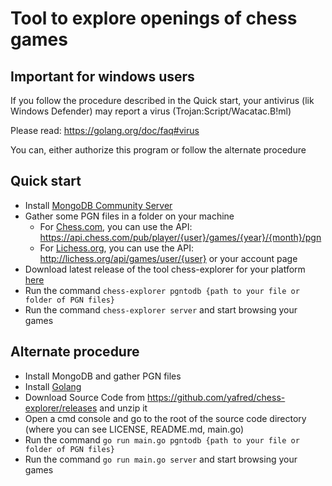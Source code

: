 # Tool to explore openings of chess games 

## Important for windows users

If you follow the procedure described in the Quick start, your antivirus (lik Windows Defender) may report a virus (Trojan:Script/Wacatac.B!ml)

Please read: https://golang.org/doc/faq#virus

You can, either authorize this program or follow the alternate procedure

## Quick start
  * Install [MongoDB Community Server](https://www.mongodb.com/try/download/community)
  * Gather some PGN files in a folder on your machine
    * For [Chess.com](https://chess.com), you can use the API: https://api.chess.com/pub/player/{user}/games/{year}/{month}/pgn
    * For [Lichess.org](https://lichess.org), you can use the API: http://lichess.org/api/games/user/{user} or your account page
  * Download latest release of the tool chess-explorer for your platform [here](https://github.com/yafred/chess-explorer/releases)
  * Run the command `chess-explorer pgntodb {path to your file or folder of PGN files}`
  * Run the command `chess-explorer server` and start browsing your games

  ## Alternate procedure
  * Install MongoDB and gather PGN files
  * Install [Golang](https://golang.org/doc/install) 
  * Download Source Code from https://github.com/yafred/chess-explorer/releases and unzip it
  * Open a cmd console and go to the root of the source code directory (where you can see LICENSE, README.md, main.go)
  * Run the command `go run main.go pgntodb {path to your file or folder of PGN files}`
  * Run the command `go run main.go server` and start browsing your games


